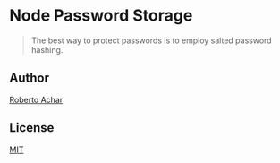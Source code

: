 # Node Password Storage

> The best way to protect passwords is to employ salted password hashing.

## Author
[Roberto Achar](https://twitter.com/RobertoAchar)

## License
[MIT](https://github.com/robertoachar/node-password-storage/blob/master/LICENSE)
